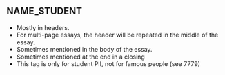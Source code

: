 


## NAME_STUDENT

- Mostly in headers.
- For multi-page essays, the header will be repeated in the middle of the essay.
- Sometimes mentioned in the body of the essay.
- Sometimes mentioned at the end in a closing
- This tag is only for student PII, not for famous people (see 7779)


